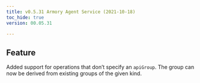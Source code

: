 ```yaml
---
title: v0.5.31 Armory Agent Service (2021-10-18)
toc_hide: true
version: 00.05.31

---
```


## Feature

Added support for operations that don’t specify an `apiGroup`. The group can now be derived from existing groups of the given kind.